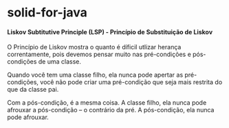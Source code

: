 # solid-for-java

#### Liskov Subtitutive Principle (LSP) - Princípio de Substituição de Liskov

O Princípio de Liskov mostra o quanto é díficil utlizar herança correntamente, pois devemos pensar muito nas pré-condições e pós-condições de uma classe. 

Quando você tem uma classe filho, ela nunca pode apertar as pré-condições, você não pode criar uma pré-condição que seja mais restrita do que da classe pai.

Com a pós-condição, é a mesma coisa. A classe filho, ela nunca pode afrouxar a pós-condição – o contrário da pré. A pós-condição, ela nunca pode afrouxar.
